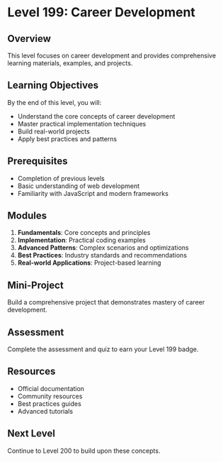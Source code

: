 # Level 199: Career Development

## Overview
This level focuses on career development and provides comprehensive learning materials, examples, and projects.

## Learning Objectives
By the end of this level, you will:
- Understand the core concepts of career development
- Master practical implementation techniques
- Build real-world projects
- Apply best practices and patterns

## Prerequisites
- Completion of previous levels
- Basic understanding of web development
- Familiarity with JavaScript and modern frameworks

## Modules
1. **Fundamentals**: Core concepts and principles
2. **Implementation**: Practical coding examples
3. **Advanced Patterns**: Complex scenarios and optimizations
4. **Best Practices**: Industry standards and recommendations
5. **Real-world Applications**: Project-based learning

## Mini-Project
Build a comprehensive project that demonstrates mastery of career development.

## Assessment
Complete the assessment and quiz to earn your Level 199 badge.

## Resources
- Official documentation
- Community resources
- Best practices guides
- Advanced tutorials

## Next Level
Continue to Level 200 to build upon these concepts.

